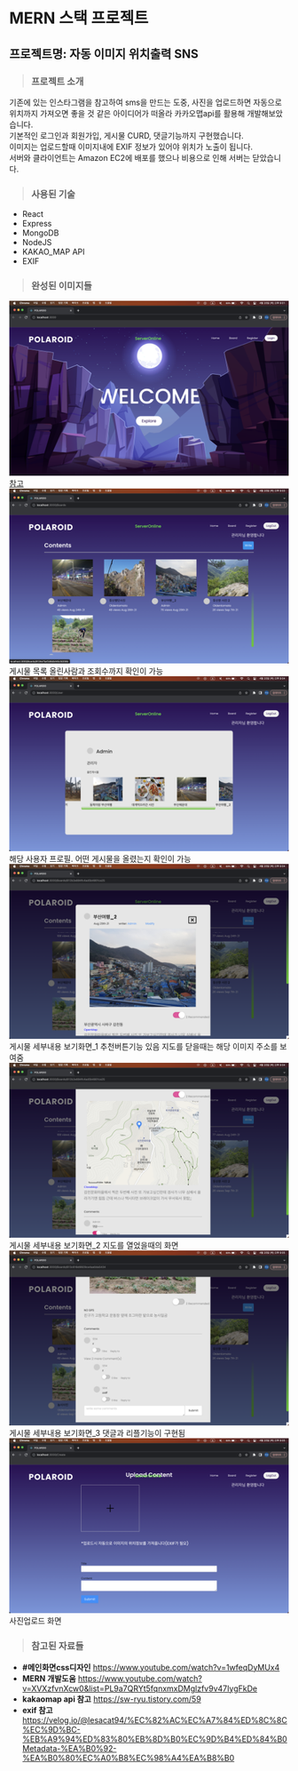 # MERN 스택 프로젝트  
## 프로젝트명: 자동 이미지 위치출력 SNS    
  
> ### 프로젝트 소개  
  기존에 있는 인스타그램을 참고하여 sms을 만드는 도중, 사진을 업로드하면 자동으로 위치까지 가져오면 좋을 것 같은 아이디어가 떠올라 카카오맵api를 활용해 개발해보았습니다.  
  기본적인 로그인과 회원가입, 게시물 CURD, 댓글기능까지 구현했습니다.  
  이미지는 업로드할때 이미지내에 EXIF 정보가 있어야 위치가 노출이 됩니다.  
  서버와 클라이언트는 Amazon EC2에 배포를 했으나 비용으로 인해 서버는 닫았습니다.  

> ### 사용된 기술  
- React  
- Express  
- MongoDB  
- NodeJS  
- KAKAO_MAP API  
- EXIF  

> ### 완성된 이미지들  
![Image_1](https://github.com/Oldentomato/WebBoard_NodeJs/blob/main/README_imgs/image_1.png)  
[참고](#메인화면css디자인)  
![Image_2](https://github.com/Oldentomato/WebBoard_NodeJs/blob/main/README_imgs/image_2.png )  
게시물 목록 올린사람과 조회수까지 확인이 가능  
![Image_3](https://github.com/Oldentomato/WebBoard_NodeJs/blob/main/README_imgs/image_3.png)  
해당 사용자 프로필. 어떤 게시물을 올렸는지 확인이 가능  
![Image_4](https://github.com/Oldentomato/WebBoard_NodeJs/blob/main/README_imgs/image_4.png )  
게시물 세부내용 보기화면_1 추천버튼기능 있음 지도를 닫을때는 해당 이미지 주소를 보여줌  
![Image_7](https://github.com/Oldentomato/WebBoard_NodeJs/blob/main/README_imgs/image_7.png )  
게시물 세부내용 보기화면_2 지도를 열었을때의 화면  
![Image_6](https://github.com/Oldentomato/WebBoard_NodeJs/blob/main/README_imgs/image_6.png )  
게시물 세부내용 보기화면_3 댓글과 리플기능이 구현됨  
![Image_5](https://github.com/Oldentomato/WebBoard_NodeJs/blob/main/README_imgs/image_5.png )  
사진업로드 화면  

> ### 참고된 자료들  

- **#메인화면css디자인** https://www.youtube.com/watch?v=1wfeqDyMUx4  
- **MERN 개발도움** https://www.youtube.com/watch?v=XVXzfvnXcw0&list=PL9a7QRYt5fqnxmxDMglzfv9v47IygFkDe  
- **kakaomap api 참고** https://sw-ryu.tistory.com/59  
- **exif 참고** https://velog.io/@lesacat94/%EC%82%AC%EC%A7%84%ED%8C%8C%EC%9D%BC-%EB%A9%94%ED%83%80%EB%8D%B0%EC%9D%B4%ED%84%B0Metadata-%EA%B0%92-%EA%B0%80%EC%A0%B8%EC%98%A4%EA%B8%B0

